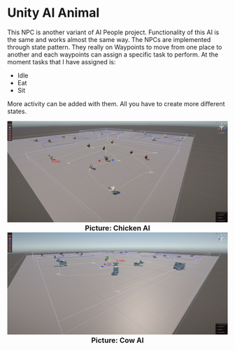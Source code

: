 # Unity AI Animal
This NPC is another variant of AI People project. Functionality of this AI is the same and works almost the same way.
The NPCs are implemented through state pattern. They really on Waypoints to move from one place to another and each waypoints can assign a specific task to 
perform. At the moment tasks that I have assigned is: 
* Idle
* Eat 
* Sit

More activity can be added with them. All you have to create more different states. 

 <img src ="images\Screenshot-chicken.png" width="700"/>
<br>
<center><font size=3><b>Picture: Chicken AI</b></font></center>

 <img src ="images\Screenshot-cow.png" width="700"/>
<br>
<center><font size=3><b>Picture: Cow AI</b></font></center>
